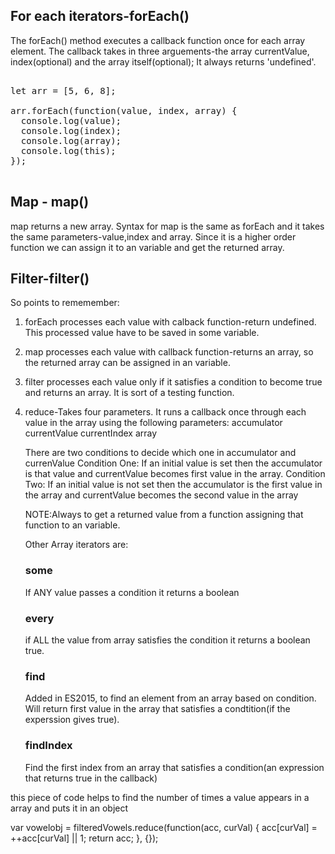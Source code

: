 ## For each iterators-forEach()

<p>
The forEach() method executes a callback function once for each array element. 
The callback takes in three arguements-the array currentValue, index(optional) and the array itself(optional);
It always returns 'undefined'.
</p>

<pre>

let arr = [5, 6, 8];

arr.forEach(function(value, index, array) {
  console.log(value);
  console.log(index);
  console.log(array);
  console.log(this);
});

</pre>

## Map - map()

<p>
map returns a new array. Syntax for map is the same as forEach and it takes the same parameters-value,index and array.
Since it is a higher order function we can assign it to an variable and get the returned array.
</p>

## Filter-filter()

So points to rememember:

1. forEach processes each value with calback function-return undefined. This processed value have to be saved in some variable.

2. map processes each value with callback function-returns an array, so the returned array can be assigned in an variable.

3. filter processes each value only if it satisfies a condition to become true and returns an array. It is sort of a testing function.

4. reduce-Takes four parameters. It runs a callback once through each value in the array using the following parameters:
   accumulator
   currentValue
   currentIndex
   array

   There are two conditions to decide which one in accumulator and currenValue
   Condition One:
   If an initial value is set then the accumulator is that value and currentValue becomes first value in the array.
   Condition Two:
   If an initial value is not set then the accumulator is the first value in the array and currentValue becomes the second value in the array

   NOTE:Always to get a returned value from a function assigning that function to an variable.

   Other Array iterators are:

   ### some

   If ANY value passes a condition it returns a boolean

   ### every

   if ALL the value from array satisfies the condition it returns a boolean true.

   ### find

   Added in ES2015, to find an element from an array based on condition. Will return first value in the array that satisfies a condtition(if the experssion gives true).

   ### findIndex

   Find the first index from an array that satisfies a condition(an expression that returns true in the callback)

this piece of code helps to find the number of times a value appears in a array and puts it in an object

var vowelobj = filteredVowels.reduce(function(acc, curVal) {
acc[curVal] = ++acc[curVal] || 1;
return acc;
}, {});
